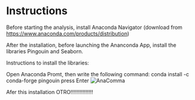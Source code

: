 # Instructions

Before starting the analysis, install Anaconda Navigator (download from https://www.anaconda.com/products/distribution)


After the installation, before launching the Ananconda App, install the libraries Pingouin and Seaborn.

Instructions to install the libraries:

Open Anaconda Promt, then write the following command: 
conda install -c conda-forge pingouin
press Enter
![AnaComma](https://user-images.githubusercontent.com/32276202/202887533-e9e4e22b-1afc-4647-ad56-b37b8892b3d9.png)

Afer this installation
OTRO!!!!!!!!!!!!!!!
